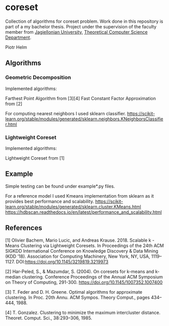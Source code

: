 # coreset
Collection of algorithms for coreset problem. Work done in this repository is part of a my bachelor thesis. Project under the supervision of the faculty member from [Jagiellonian University](https://uj.edu.pl), [Theoretical Computer Science Department](https://tcs.uj.edu.pl).

Piotr Helm

## Algorithms

### Geometric Decomposition

Implemented algorithms:

Farthest Point Algorithm from [3][4]
Fast Constant Factor Approximation from [2]

For computing nearest neighbors I used sklearn classifier.
https://scikit-learn.org/stable/modules/generated/sklearn.neighbors.KNeighborsClassifier.html

### Lightweight Coreset

Implemented algorithms:

Lightweight Coreset from [1]

## Example

Simple testing can be found under example*.py files. 

For a reference model I used Kmeans implementation from sklearn as it provides best performance and scalability.
https://scikit-learn.org/stable/modules/generated/sklearn.cluster.KMeans.html
https://hdbscan.readthedocs.io/en/latest/performance_and_scalability.html

## References

[1] Olivier Bachem, Mario Lucic, and Andreas Krause. 2018. Scalable k -Means Clustering via Lightweight Coresets. In Proceedings of the 24th ACM SIGKDD International Conference on Knowledge Discovery & Data Mining (KDD ’18). Association for Computing Machinery, New York, NY, USA, 1119–1127. DOI:https://doi.org/10.1145/3219819.3219973

[2] Har-Peled, S., & Mazumdar, S. (2004). On coresets for k-means and k-median clustering. Conference Proceedings of the Annual ACM Symposium on Theory of Computing, 291-300. https://doi.org/10.1145/1007352.1007400

[3] T. Feder and D. H. Greene. Optimal algorithms for approximate clustering. In Proc. 20th Annu. ACM Sympos. Theory Comput., pages 434–444, 1988.

[4]  T. Gonzalez. Clustering to minimize the maximum intercluster distance. Theoret. Comput. Sci., 38:293–306, 1985.